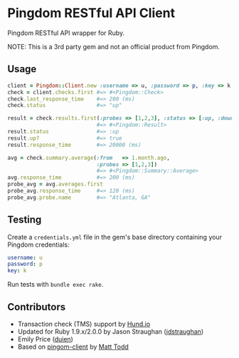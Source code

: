 # Pingdom RESTful API Client

Pingdom RESTful API wrapper for Ruby.

NOTE: This is a 3rd party gem and not an official product from Pingdom.

## Usage

```ruby
client = Pingdom::Client.new :username => u, :password => p, :key => k
check = client.checks.first #=> #<Pingdom::Check>
check.last_response_time    #=> 200 (ms)
check.status                #=> "up"

result = check.results.first(:probes => [1,2,3], :status => [:up, :down])
                            #=> #<Pingdom::Result>
result.status               #=> :up
result.up?                  #=> true
result.response_time        #=> 20000 (ms)

avg = check.summary.average(:from   => 1.month.ago,
                            :probes => [1,2,3])
                            #=> #<Pingdom::Summary::Average>
avg.response_time           #=> 200 (ms)
probe_avg = avg.averages.first
probe_avg.response_time     #=> 120 (ms)
probe_avg.probe.name        #=> "Atlanta, GA"
```

## Testing

Create a `credentials.yml` file in the gem's base directory containing your Pingdom credentials:

```yaml
username: u
password: p
key: k
```

Run tests with `bundle exec rake`.

## Contributors

* Transaction check (TMS) support by [Hund.io](https://github.com/hundio)
* Updated for Ruby 1.9.x/2.0.0 by Jason Straughan ([jdstraughan](https://github.com/jdstraughan))
* Emily Price ([duien](https://github.com/duien))
* Based on [pingom-client](https://github.com/mtodd/pingdom-client) by [Matt Todd](https://github.com/mtodd)
